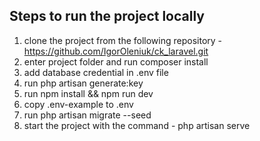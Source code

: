 ## Steps to run the project locally

1. clone the project from the following repository -  https://github.com/IgorOleniuk/ck_laravel.git
2. enter project folder and run composer install
3. add database credential in .env file
4. run php artisan generate:key
5. run npm install && npm run dev
6. copy .env-example to .env
7. run php artisan migrate --seed 
8. start the project with the command - php artisan serve
